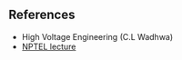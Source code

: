 ## References 

- High Voltage Engineering (C.L Wadhwa)
- [NPTEL lecture](http://www.infocobuild.com/education/audio-video-courses/electronics/BasicElectronics-Patil-IIT-Bombay/lecture-18.html)
